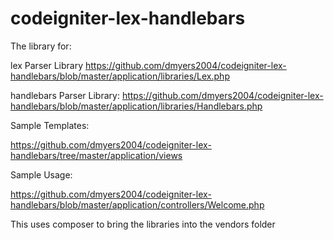 # codeigniter-lex-handlebars

The library for:

lex Parser Library https://github.com/dmyers2004/codeigniter-lex-handlebars/blob/master/application/libraries/Lex.php

handlebars Parser Library: https://github.com/dmyers2004/codeigniter-lex-handlebars/blob/master/application/libraries/Handlebars.php

Sample Templates:

https://github.com/dmyers2004/codeigniter-lex-handlebars/tree/master/application/views

Sample Usage:

https://github.com/dmyers2004/codeigniter-lex-handlebars/blob/master/application/controllers/Welcome.php

This uses composer to bring the libraries into the vendors folder

